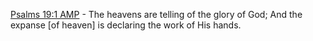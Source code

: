 ‭[Psalms 19:1 AMP](https://bible.com/bible/1588/psa.19.1.AMP)‬ - The heavens are telling of the glory of God; And the expanse [of heaven] is declaring the work of His hands.
